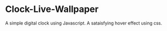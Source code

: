 # Clock-Live-Wallpaper
A simple digital clock using Javascript.
A sataisfying hover effect using css.
